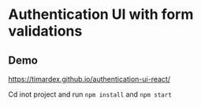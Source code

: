 # Authentication UI with form validations

## Demo 
https://timardex.github.io/authentication-ui-react/

Cd inot project and run `npm install` and `npm start`
